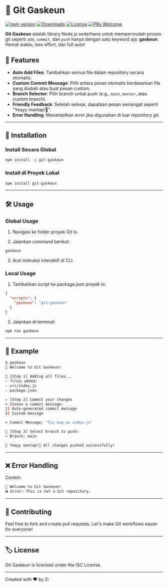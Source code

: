 # 🚀 Git Gaskeun

[![npm version](https://img.shields.io/npm/v/git-gaskeun.svg)](https://www.npmjs.com/package/git-gaskeun)
[![Downloads](https://img.shields.io/npm/dm/git-gaskeun.svg)](https://www.npmjs.com/package/git-gaskeun)
[![License](https://img.shields.io/npm/l/git-gaskeun.svg)](https://github.com/username/git-gaskeun/blob/master/LICENSE)
[![PRs Welcome](https://img.shields.io/badge/PRs-welcome-brightgreen.svg)](https://github.com/username/git-gaskeun/pulls)

**Git Gaskeun** adalah library Node.js sederhana untuk mempermudah proses git seperti `add`, `commit`, dan `push` hanya dengan satu keyword aja: **gaskeun**.  
Hemat waktu, less effort, dan full auto!  

## 🌟 Features  
- **Auto Add Files**: Tambahkan semua file dalam repository secara otomatis.  
- **Custom Commit Message**: Pilih antara pesan otomatis berdasarkan file yang diubah atau buat pesan custom.  
- **Branch Selector**: Pilih branch untuk push (e.g., `main`, `master`, atau custom branch).  
- **Friendly Feedback**: Setelah selesai, dapatkan pesan semangat seperti "Yeayy mantap!🚀".  
- **Error Handling**: Menampilkan error jika digunakan di luar repository git.  

---

## 🚀 Installation  

### Install Secara Global  
```bash
npm install -g git-gaskeun
```

### Install di Proyek Lokal  
```bash
npm install git-gaskeun
```

---

## 🛠️ Usage

### Global Usage

1. Navigasi ke folder proyek Git lo.

2. Jalankan command berikut:
```bash
gaskeun
```

3. Ikuti instruksi interaktif di CLI.

### Local Usage

1. Tambahkan script ke package.json proyek lo:
```json
{
  "scripts": {
    "gaskeun": "git-gaskeun"
  }
}
```

2. Jalankan di terminal:
```bash
npm run gaskeun
```

---

## 📖 Example

```bash
$ gaskeun
🚀 Welcome to Git Gaskeun!

🎨 [Step 1] Adding all files...
✅ Files added: 
- src/index.js  
- package.json  

✍️ [Step 2] Commit your changes  
➡️ Choose a commit message:  
1) Auto-generated commit message  
2) Custom message  

➡️ Commit Message: "Fix bug on index.js"  

🌲 [Step 3] Select branch to push:  
➡️ Branch: main  

🎉 Yeayy mantap!🚀 All changes pushed successfully!
```

---

## ❌ Error Handling

Contoh:
```bash
🚀 Welcome to Git Gaskeun!  
❌ Error: This is not a Git repository.
```

---

## 🤝 Contributing

Feel free to fork and create pull requests. Let's make Git workflows easier for everyone!

---

## 🏷️ License

Git Gaskeun is licensed under the ISC License.

---

Created with ❤️ by Zi